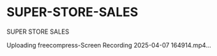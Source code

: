 # SUPER-STORE-SALES
SUPER STORE SALES


Uploading freecompress-Screen Recording 2025-04-07 164914.mp4…

